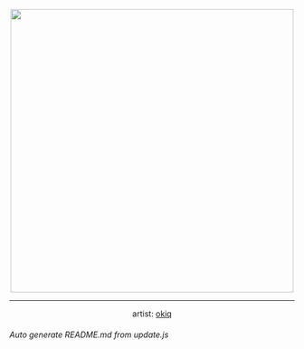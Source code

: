 
<p align="center">
  <img width="500" src="https://nekos.best/api/v2/neko/0041.png">
  <hr/>
  <center>
    artist: <a href="https://www.pixiv.net/en/artworks/74565559">okiq</a>
  </center>
</p>


###### Auto generate README.md from update.js


